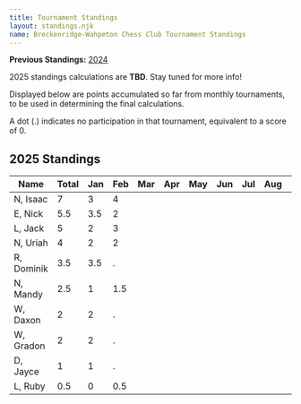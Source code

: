 ```yaml
---
title: Tournament Standings
layout: standings.njk
name: Breckenridge-Wahpeton Chess Club Tournament Standings
---
```


<b>Previous Standings:</b> <a href='/standings/2024-monthly-tournament-standings/'>2024</a>

2025 standings calculations are <b>TBD</b>. Stay tuned for more info!

Displayed below are points accumulated so far from monthly tournaments, to be used in determining the final calculations.

A dot (.) indicates no participation in that tournament, equivalent to a score of 0.

<h2>2025 Standings</h2>

| Name          | Total     | Jan | Feb | Mar | Apr | May | Jun | Jul | Aug | Sep | Oct | Nov | Dec |
| ------------- | --------- | --- | --- | --- | --- | --- | --- | --- | --- | --- | --- | --- | --- |
| N, Isaac 	    | 7         | 3   | 4   |     |     |     |     |     |     |     |     |     |     |
| E, Nick 	    | 5.5       | 3.5 | 2   |     |     |     |     |     |     |     |     |     |     |
| L, Jack 	    | 5         | 2   | 3   |     |     |     |     |     |     |     |     |     |     |
| N, Uriah      | 4         | 2   | 2   |     |     |     |     |     |     |     |     |     |     |
| R, Dominik    | 3.5       | 3.5 | .   |     |     |     |     |     |     |     |     |     |     |
| N, Mandy 	    | 2.5       | 1   | 1.5 |     |     |     |     |     |     |     |     |     |     |
| W, Daxon      | 2         | 2   | .   |     |     |     |     |     |     |     |     |     |     |
| W, Gradon     | 2         | 2   | .   |     |     |     |     |     |     |     |     |     |     |
| D, Jayce 	    | 1         | 1   | .   |     |     |     |     |     |     |     |     |     |     |
| L, Ruby  	    | 0.5       | 0   | 0.5 |     |     |     |     |     |     |     |     |     |     |

